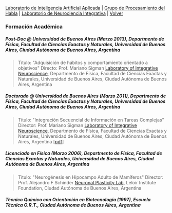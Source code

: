 [Laboratorio de Inteligencia Artificial Aplicada][LIAA] | [Grupo de Procesamiento del Habla][GPH] | [Laboratorio de Neurociencia Integrativa][LNI] | [Volver](./index_esp.html)

### Formación Académica <a name="educ"></a>
##### Post-Doc @ Universidad de Buenos Aires (Marzo 2013), Departmento de Física, Facultad de Ciencias Exactas y Naturales, Universidad de Buenos Aires, Ciudad Autónoma de Buenos Aires, Argentina
> Título: "Adquisición de hábitos y comportamiento orientado a objetivos"
> Directo: Prof. Mariano Sigman
> [Laboratory of Integrative Neuroscience][LNI], Departmento de Física, Facultad de Ciencias Exactas y Naturales, Universidad de Buenos Aires, Ciudad Autónoma de Buenos Aires, Argentina

##### Doctorado @ Universidad de Buenos Aires (Marzo 2011), Departmento de Física, Facultad de Ciencias Exactas y Naturales, Universidad de Buenos Aires, Ciudad Autónoma de Buenos Aires, Argentina
> Título: "Integración Secuencial de Información en Tareas Complejas"
> Director: Prof. Mariano Sigman
> [Laboratory of Integrative Neuroscience][LNI], Departmento de Física, Facultad de Ciencias Exactas y Naturales, Universidad de Buenos Aires, Ciudad Autónoma de Buenos Aires, Argentina
> [[pdf](http://neuro.org.ar/sites/neuro.org.ar/files/Kamienkowski_Doc_2011.pdf)]

##### Licenciado en Física (Marzo 2006), Departmento de Física, Facultad de Ciencias Exactas y Naturales, Universidad de Buenos Aires, Ciudad Autónoma de Buenos Aires, Argentina
> Título: "Neurogénesis en Hipocampo Adulto de Mamíferos"
> Director: Prof. Alejandro F Schinder
> [Neuronal Plasticity Lab](http://www.leloir.org.ar/schinder/), Leloir Institute Foundation, Ciudad Autónoma de Buenos Aires, Argentina

##### Técnico Químico con Orientación en Biotecnología (1997), Escuela Técnica O.R.T., Ciudad Autónoma de Buenos Aires, Argentina



<!---Instituciones--->
[LNI]: http://neuro.org.ar/
[LIAA]: http://liaa.dc.uba.ar/
[GPH]: http://habla.dc.uba.ar
[DF]: http://www.df.uba.ar
[DC]: http://www.dc.uba.ar
[FCEyN]: http://www.exactas.uba.ar
[UBA]: http://www.uba.ar
[CONICET]: http://www.conicet.gov.ar/
[DataMining]: http://datamining.dc.uba.ar/datamining/

<!---Experimentos/web--->
[DialogTagging]: http://fabula3.exp.dc.uba.ar/
[CompletaPalabras]: http://cloze.liaa.dc.uba.ar/
[ExpeRodrigo]: http://www.psicoling.com.ar/experimentos/loredo_dialogos_ju.html
[CUDAICA]: http://liaa.dc.uba.ar/node/10
[Reading]: http://reading.liaa.dc.uba.ar

<!---Personas--->
[Guille]: http://guillermosolovey.weebly.com/
[Joaco]: http://www.utdt.edu/ver_contenido.php?id_contenido=14890&id_item_menu=25596

<!---Publicaciones--->
[MissingLink]: https://link.springer.com/book/10.1007/978-3-319-68421-5